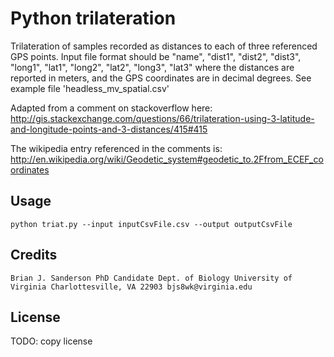 # Python trilateration

Trilateration of samples recorded as distances to each of three
referenced GPS points. Input file format should be "name", "dist1",
"dist2", "dist3", "long1", "lat1", "long2", "lat2", "long3", "lat3"
where the distances are reported in meters, and the GPS coordinates
are in decimal degrees. See example file 'headless_mv_spatial.csv'

Adapted from a comment on stackoverflow here:
http://gis.stackexchange.com/questions/66/trilateration-using-3-latitude-and-longitude-points-and-3-distances/415#415

The wikipedia entry referenced in the comments is:
http://en.wikipedia.org/wiki/Geodetic_system#geodetic_to.2Ffrom_ECEF_coordinates

## Usage

`python triat.py --input inputCsvFile.csv --output outputCsvFile`

## Credits

`Brian J. Sanderson
PhD Candidate
Dept. of Biology
University of Virginia
Charlottesville, VA 22903
bjs8wk@virginia.edu`

## License

TODO: copy license
